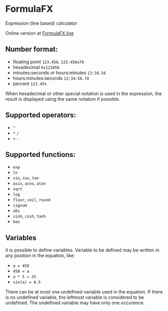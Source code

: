 # FormulaFX
Expression (line based) calculator

Online version at [FormulaFX live](https://ondrejspanel.github.io/FormulaFX/live)

Number format:
----

- floating point `123.456`, `123.456e78`
- hexadecimal `0x123456`
- minutes:seconds or hours:minutes `12:34.56`
- hours:minutes:seconds  `12:34:56.78`
- percent `123.45%`

When hexadecimal or other special notation is used in the expression, the result is displayed using the same notation if possible.

Supported operators:
----

- `^`
- `*` `/`
- `+` `-`

Supported functions:
----

- `exp`
- `ln`
- `sin`, `cos`, `tan`
- `asin`, `acos`, `atan`
- `sqrt`
- `log`
- `floor`, `ceil`, `round`
- `signum`
- `abs`
- `sinh`, `cosh`, `tanh`
- `hex`

Variables
----

It is possible to define variables. Variable to be defined may be written in any position in the equation, like:

- `a = 458`
- `458 = a`
- `a * 5 = 25`
- `sin(a) = 0.5`

There can be at most one undefined variable used in the equation. If there is no undefined variable, the leftmost variable
is considered to be undefined. The undefined variable may have only one occurence.
